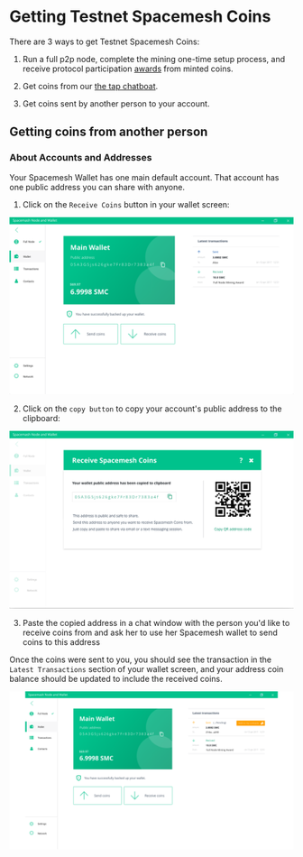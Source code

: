 # Getting Testnet Spacemesh Coins

There are 3 ways to get Testnet Spacemesh Coins:

1. Run a full p2p node, complete the mining one-time setup process, and receive protocol participation [awards](awards.md) from minted coins.

2. Get coins from our [the tap chatboat](tap.md).

3. Get coins sent by another person to your account.

## Getting coins from another person

### About Accounts and Addresses
Your Spacemesh Wallet has one main default account. That account has one public address you can share with anyone.

1. Click on the `Receive Coins` button in your wallet screen:

![](images/main_wallet_2.png)

2. Click on the `copy button` to copy your account's public address to the clipboard:

![](images/get_smc.png)

3. Paste the copied address in a chat window with the person you'd like to receive coins from and ask her to use her Spacemesh wallet to send coins to this address

Once the coins were sent to you, you should see the transaction in the `Latest Transactions` section of your wallet screen, and your address coin balance should be updated to include the received coins.

![](images/main_wallet.png)
